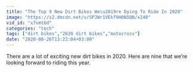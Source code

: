 ```yaml
---
title: "The Top 9 New Dirt Bikes We\u2019re Dying To Ride In 2020"
image: "https://s2.dmcdn.net/v/SPJWr1VEkf9H0N5QN/x240"
vid_id: "x7vmt6d"
categories: "tech"
tags: ["dirt bikes","2020 dirt bikes","motocross"]
date: "2020-08-26T13:22:04+03:00"
---
```

There are a lot of exciting new dirt bikes in 2020. Here are nine that we’re looking forward to riding this year.
